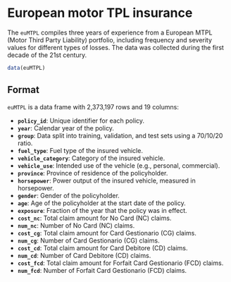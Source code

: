 # European motor TPL insurance

The `euMTPL` compiles three years of experience from a European MTPL (Motor Third Party Liability) portfolio, including frequency and severity values for different types of losses. The data was collected during the first decade of the 21st century.

```r
data(euMTPL)
```

## Format

`euMTPL` is a data frame with 2,373,197 rows and 19 columns:

- **`policy_id`**: Unique identifier for each policy.
- **`year`**: Calendar year of the policy.
- **`group`**: Data split into training, validation, and test sets using a 70/10/20 ratio.
- **`fuel_type`**: Fuel type of the insured vehicle.
- **`vehicle_category`**: Category of the insured vehicle.
- **`vehicle_use`**: Intended use of the vehicle (e.g., personal, commercial).
- **`province`**: Province of residence of the policyholder.
- **`horsepower`**: Power output of the insured vehicle, measured in horsepower.
- **`gender`**: Gender of the policyholder.
- **`age`**: Age of the policyholder at the start date of the policy.
- **`exposure`**: Fraction of the year that the policy was in effect.
- **`cost_nc`**: Total claim amount for No Card (NC) claims.
- **`num_nc`**: Number of No Card (NC) claims.
- **`cost_cg`**: Total claim amount for Card Gestionario (CG) claims.
- **`num_cg`**: Number of Card Gestionario (CG) claims.
- **`cost_cd`**: Total claim amount for Card Debitore (CD) claims.
- **`num_cd`**: Number of Card Debitore (CD) claims.
- **`cost_fcd`**: Total claim amount for Forfait Card Gestionario (FCD) claims.
- **`num_fcd`**: Number of Forfait Card Gestionario (FCD) claims.
